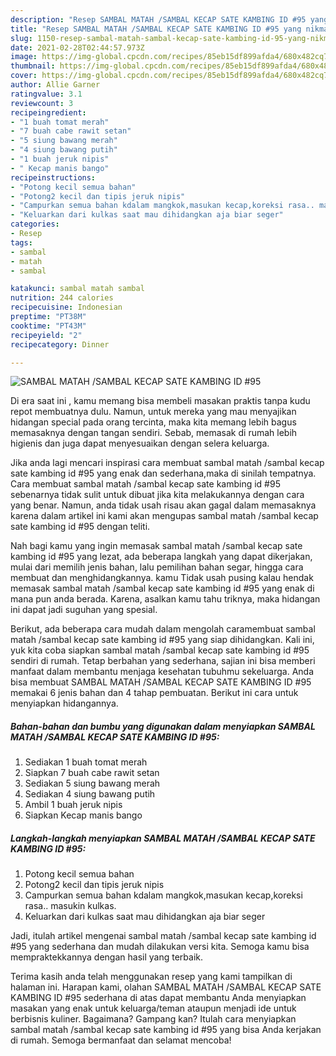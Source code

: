 ```yaml
---
description: "Resep SAMBAL MATAH /SAMBAL KECAP SATE KAMBING ID #95 yang nikmat dan Mudah Dibuat"
title: "Resep SAMBAL MATAH /SAMBAL KECAP SATE KAMBING ID #95 yang nikmat dan Mudah Dibuat"
slug: 1150-resep-sambal-matah-sambal-kecap-sate-kambing-id-95-yang-nikmat-dan-mudah-dibuat
date: 2021-02-28T02:44:57.973Z
image: https://img-global.cpcdn.com/recipes/85eb15df899afda4/680x482cq70/sambal-matah-sambal-kecap-sate-kambing-id-95-foto-resep-utama.jpg
thumbnail: https://img-global.cpcdn.com/recipes/85eb15df899afda4/680x482cq70/sambal-matah-sambal-kecap-sate-kambing-id-95-foto-resep-utama.jpg
cover: https://img-global.cpcdn.com/recipes/85eb15df899afda4/680x482cq70/sambal-matah-sambal-kecap-sate-kambing-id-95-foto-resep-utama.jpg
author: Allie Garner
ratingvalue: 3.1
reviewcount: 3
recipeingredient:
- "1 buah tomat merah"
- "7 buah cabe rawit setan"
- "5 siung bawang merah"
- "4 siung bawang putih"
- "1 buah jeruk nipis"
- " Kecap manis bango"
recipeinstructions:
- "Potong kecil semua bahan"
- "Potong2 kecil dan tipis jeruk nipis"
- "Campurkan semua bahan kdalam mangkok,masukan kecap,koreksi rasa.. masukin kulkas."
- "Keluarkan dari kulkas saat mau dihidangkan aja biar seger"
categories:
- Resep
tags:
- sambal
- matah
- sambal

katakunci: sambal matah sambal 
nutrition: 244 calories
recipecuisine: Indonesian
preptime: "PT38M"
cooktime: "PT43M"
recipeyield: "2"
recipecategory: Dinner

---
```



![SAMBAL MATAH /SAMBAL KECAP SATE KAMBING ID #95](https://img-global.cpcdn.com/recipes/85eb15df899afda4/680x482cq70/sambal-matah-sambal-kecap-sate-kambing-id-95-foto-resep-utama.jpg)

Di era  saat ini , kamu memang bisa membeli masakan praktis tanpa kudu repot membuatnya dulu. Namun, untuk mereka yang mau menyajikan hidangan special pada orang tercinta, maka kita memang lebih bagus memasaknya dengan tangan sendiri. Sebab, memasak di rumah lebih higienis dan juga dapat menyesuaikan dengan selera keluarga.

Jika anda lagi mencari inspirasi cara membuat sambal matah /sambal kecap sate kambing id #95 yang enak dan sederhana,maka di sinilah tempatnya. Cara membuat sambal matah /sambal kecap sate kambing id #95  sebenarnya tidak sulit untuk dibuat jika kita melakukannya dengan cara yang benar. Namun, anda tidak usah risau akan gagal dalam memasaknya 
karena dalam artikel ini kami akan mengupas sambal matah /sambal kecap sate kambing id #95 dengan teliti.  



Nah bagi kamu yang ingin memasak sambal matah /sambal kecap sate kambing id #95 yang lezat, ada beberapa langkah yang dapat dikerjakan, mulai dari memilih jenis bahan, lalu pemilihan bahan segar, hingga cara membuat dan menghidangkannya. kamu Tidak usah pusing kalau hendak memasak sambal matah /sambal kecap sate kambing id #95 yang enak di mana pun anda berada. Karena, asalkan kamu  tahu triknya, maka hidangan ini dapat jadi suguhan yang spesial.

Berikut, ada beberapa cara mudah dalam mengolah caramembuat sambal matah /sambal kecap sate kambing id #95 yang siap dihidangkan. Kali ini, yuk kita coba siapkan sambal matah /sambal kecap sate kambing id #95 sendiri di rumah. Tetap berbahan yang sederhana, sajian ini bisa memberi manfaat dalam membantu menjaga kesehatan tubuhmu sekeluarga. Anda bisa membuat SAMBAL MATAH /SAMBAL KECAP SATE KAMBING ID #95 memakai 6 jenis bahan dan 4 tahap pembuatan. Berikut ini cara untuk menyiapkan hidangannya.

<!--inarticleads1-->

##### Bahan-bahan dan bumbu yang digunakan dalam menyiapkan SAMBAL MATAH /SAMBAL KECAP SATE KAMBING ID #95:

1. Sediakan 1 buah tomat merah
1. Siapkan 7 buah cabe rawit setan
1. Sediakan 5 siung bawang merah
1. Sediakan 4 siung bawang putih
1. Ambil 1 buah jeruk nipis
1. Siapkan  Kecap manis bango




<!--inarticleads2-->

##### Langkah-langkah menyiapkan SAMBAL MATAH /SAMBAL KECAP SATE KAMBING ID #95:

1. Potong kecil semua bahan
1. Potong2 kecil dan tipis jeruk nipis
1. Campurkan semua bahan kdalam mangkok,masukan kecap,koreksi rasa.. masukin kulkas.
1. Keluarkan dari kulkas saat mau dihidangkan aja biar seger




Jadi, itulah artikel mengenai  sambal matah /sambal kecap sate kambing id #95  yang sederhana dan mudah dilakukan versi kita. Semoga kamu bisa mempraktekkannya dengan hasil yang terbaik. 

Terima kasih anda telah menggunakan resep yang kami tampilkan di halaman ini. Harapan kami, olahan  SAMBAL MATAH /SAMBAL KECAP SATE KAMBING ID #95 sederhana di atas dapat membantu Anda menyiapkan masakan yang enak untuk keluarga/teman ataupun menjadi ide untuk berbisnis kuliner. Bagaimana? Gampang kan? Itulah cara menyiapkan sambal matah /sambal kecap sate kambing id #95 yang bisa Anda kerjakan di rumah. Semoga bermanfaat dan selamat mencoba!

